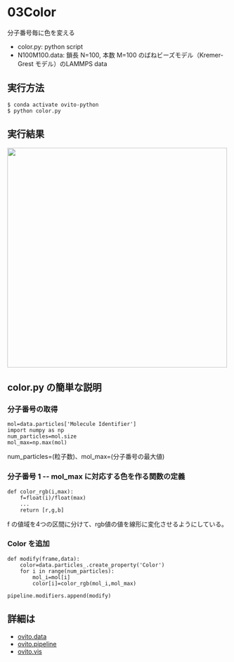 # 03Color
分子番号毎に色を変える
- color.py: python script
- N100M100.data: 鎖長 N=100, 本数 M=100 のばねビーズモデル（Kremer-Grest モデル）のLAMMPS data

## 実行方法
```
$ conda activate ovito-python
$ python color.py
```

## 実行結果
<img src=https://github.com/t-murash/OVITO-Tips/blob/master/03Color/figure.png width=500px>

## color.py の簡単な説明
### 分子番号の取得
```
mol=data.particles['Molecule Identifier']
import numpy as np
num_particles=mol.size
mol_max=np.max(mol)
```
num_particles=(粒子数)、mol_max=(分子番号の最大値)

### 分子番号 1 -- mol_max に対応する色を作る関数の定義
```
def color_rgb(i,max):
    f=float(i)/float(max)
    ...
    return [r,g,b]
```
f の値域を4つの区間に分けて、rgb値の値を線形に変化させるようにしている。

### Color を追加
```
def modify(frame,data):
    color=data.particles_.create_property('Color')
    for i in range(num_particles):
        mol_i=mol[i]
        color[i]=color_rgb(mol_i,mol_max)

pipeline.modifiers.append(modify)
```

## 詳細は
- [ovito.data](https://www.ovito.org/docs/current/python/modules/ovito_data.html)
- [ovito.pipeline](https://www.ovito.org/docs/current/python/modules/ovito_pipeline.html)
- [ovito.vis](https://www.ovito.org/docs/current/python/modules/ovito_vis.html)

